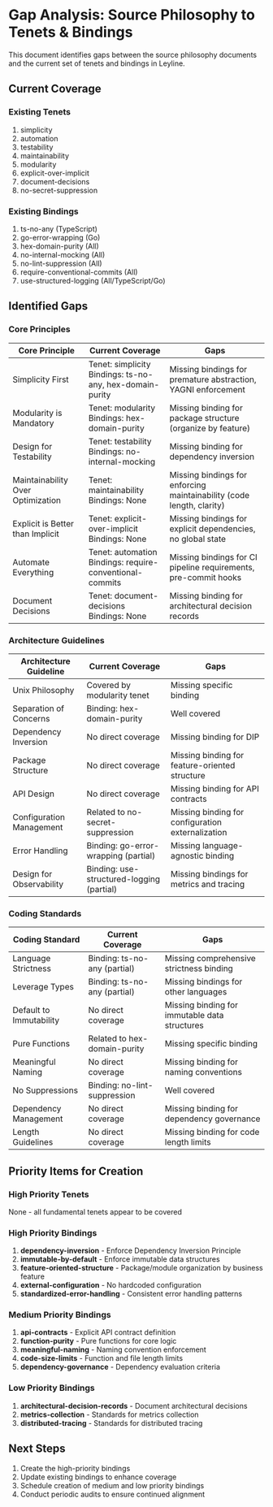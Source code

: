 # Gap Analysis: Source Philosophy to Tenets & Bindings

This document identifies gaps between the source philosophy documents and the current set of tenets and bindings in Leyline.

## Current Coverage

### Existing Tenets

1. simplicity
1. automation
1. testability
1. maintainability
1. modularity
1. explicit-over-implicit
1. document-decisions
1. no-secret-suppression

### Existing Bindings

1. ts-no-any (TypeScript)
1. go-error-wrapping (Go)
1. hex-domain-purity (All)
1. no-internal-mocking (All)
1. no-lint-suppression (All)
1. require-conventional-commits (All)
1. use-structured-logging (All/TypeScript/Go)

## Identified Gaps

### Core Principles

| Core Principle | Current Coverage | Gaps |
|----------------|------------------|------|
| Simplicity First | Tenet: simplicity<br>Bindings: ts-no-any, hex-domain-purity | Missing bindings for premature abstraction, YAGNI enforcement |
| Modularity is Mandatory | Tenet: modularity<br>Bindings: hex-domain-purity | Missing binding for package structure (organize by feature) |
| Design for Testability | Tenet: testability<br>Bindings: no-internal-mocking | Missing binding for dependency inversion |
| Maintainability Over Optimization | Tenet: maintainability<br>Bindings: None | Missing bindings for enforcing maintainability (code length, clarity) |
| Explicit is Better than Implicit | Tenet: explicit-over-implicit<br>Bindings: None | Missing bindings for explicit dependencies, no global state |
| Automate Everything | Tenet: automation<br>Bindings: require-conventional-commits | Missing bindings for CI pipeline requirements, pre-commit hooks |
| Document Decisions | Tenet: document-decisions<br>Bindings: None | Missing binding for architectural decision records |

### Architecture Guidelines

| Architecture Guideline | Current Coverage | Gaps |
|------------------------|------------------|------|
| Unix Philosophy | Covered by modularity tenet | Missing specific binding |
| Separation of Concerns | Binding: hex-domain-purity | Well covered |
| Dependency Inversion | No direct coverage | Missing binding for DIP |
| Package Structure | No direct coverage | Missing binding for feature-oriented structure |
| API Design | No direct coverage | Missing binding for API contracts |
| Configuration Management | Related to no-secret-suppression | Missing binding for configuration externalization |
| Error Handling | Binding: go-error-wrapping (partial) | Missing language-agnostic binding |
| Design for Observability | Binding: use-structured-logging (partial) | Missing bindings for metrics and tracing |

### Coding Standards

| Coding Standard | Current Coverage | Gaps |
|-----------------|------------------|------|
| Language Strictness | Binding: ts-no-any (partial) | Missing comprehensive strictness binding |
| Leverage Types | Binding: ts-no-any (partial) | Missing bindings for other languages |
| Default to Immutability | No direct coverage | Missing binding for immutable data structures |
| Pure Functions | Related to hex-domain-purity | Missing specific binding |
| Meaningful Naming | No direct coverage | Missing binding for naming conventions |
| No Suppressions | Binding: no-lint-suppression | Well covered |
| Dependency Management | No direct coverage | Missing binding for dependency governance |
| Length Guidelines | No direct coverage | Missing binding for code length limits |

## Priority Items for Creation

### High Priority Tenets

None - all fundamental tenets appear to be covered

### High Priority Bindings

1. **dependency-inversion** - Enforce Dependency Inversion Principle
1. **immutable-by-default** - Enforce immutable data structures
1. **feature-oriented-structure** - Package/module organization by business feature
1. **external-configuration** - No hardcoded configuration
1. **standardized-error-handling** - Consistent error handling patterns

### Medium Priority Bindings

1. **api-contracts** - Explicit API contract definition
1. **function-purity** - Pure functions for core logic
1. **meaningful-naming** - Naming convention enforcement
1. **code-size-limits** - Function and file length limits
1. **dependency-governance** - Dependency evaluation criteria

### Low Priority Bindings

1. **architectural-decision-records** - Document architectural decisions
1. **metrics-collection** - Standards for metrics collection
1. **distributed-tracing** - Standards for distributed tracing

## Next Steps

1. Create the high-priority bindings
1. Update existing bindings to enhance coverage
1. Schedule creation of medium and low priority bindings
1. Conduct periodic audits to ensure continued alignment
